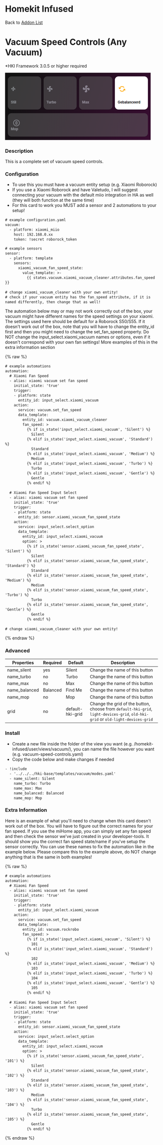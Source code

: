 # Homekit Infused

Back to [Addon List](../addon_list.md)

# Vacuum Speed Controls (Any Vacuum)
*HKI Framework 3.0.5 or higher required

![Homekit Infused](../images/vacuum-mode-presets.png)

### Description
This is a complete set of vacuum speed controls.

### Configuration
- To use this you must have a vacuum entity setup (e.g. Xiaomi Roborock)
- If you use a Xiaomi Roborock and have Valetudo, I will suggest connecting your vacuum with the default miio integration in HA as well (they will both function at the same time)
- For this card to work you MUST add a sensor and 2 automations to your setup!
```
# example configuration.yaml
vacuum:
  - platform: xiaomi_miio
    host: 192.168.0.xx
    token: !secret roborock_token
```
```
# example sensors
sensor:
  - platform: template 
    sensors:
      xiaomi_vacuum_fan_speed_state:
        value_template: >-
          {{ states.vacuum.xiaomi_vacuum_cleaner.attributes.fan_speed }}
          
# change xiaomi_vacuum_cleaner with your own entity!
# check if your vacuum entity has the fan_speed attribute, if it is named differently, then change that as well!
```
The automation below may or may not work correctly out of the box, your vacuum might have different names for the speed settings on your xiaomi. The settings used here should be default for a Roborock S50/S55.
If it doesn't work out of the box, note that you will have to change the entity_id first and then you might need to change the set_fan_speed property. Do NOT change the input_select.xiaomi_vacuum names or options, even if it doesn't correspond with your own fan settings!
More examples of this in the extra information section

{% raw %}
```
# example automations
automation:
  # Xiaomi Fan Speed
  - alias: xiaomi vacuum set fan speed
    initial_state: 'true'
    trigger:
    - platform: state
      entity_id: input_select.xiaomi_vacuum
    action:
      service: vacuum.set_fan_speed
      data_template:
        entity_id: vacuum.xiaomi_vacuum_cleaner
        fan_speed: >
          {% if is_state('input_select.xiaomi_vacuum', 'Silent') %}
            Silent
          {% elif is_state('input_select.xiaomi_vacuum', 'Standard') %}
            Standard
          {% elif is_state('input_select.xiaomi_vacuum', 'Medium') %}
            Medium
          {% elif is_state('input_select.xiaomi_vacuum', 'Turbo') %}
            Turbo
          {% elif is_state('input_select.xiaomi_vacuum', 'Gentle') %}
            Gentle
          {% endif %}
  
  # Xiaomi Fan Speed Input Select
  - alias: xiaomi vacuum set fan speed
    initial_state: 'true'
    trigger:
    - platform: state
      entity_id: sensor.xiaomi_vacuum_fan_speed_state
    action:
      service: input_select.select_option
      data_template:
        entity_id: input_select.xiaomi_vacuum
        option: >
          {% if is_state('sensor.xiaomi_vacuum_fan_speed_state', 'Silent') %}
            Silent
          {% elif is_state('sensor.xiaomi_vacuum_fan_speed_state', 'Standard') %}
            Standard
          {% elif is_state('sensor.xiaomi_vacuum_fan_speed_state', 'Medium') %}
            Medium
          {% elif is_state('sensor.xiaomi_vacuum_fan_speed_state', 'Turbo') %}
            Turbo
          {% elif is_state('sensor.xiaomi_vacuum_fan_speed_state', 'Gentle') %}
            Gentle
          {% endif %}
        
# change xiaomi_vacuum_cleaner with your own entity!
```
{% endraw %}

### Advanced

| Properties | Required | Default | Description |
|----------------------------------|-------------|----------------------------------|----------------------------------------------------------------------------------------------------------------------------------------------------------------------|
| name_silent | yes | Silent | Change the name of this button |
| name_turbo | no | Turbo | Change the name of this button |
| name_max | no | Max | Change the name of this button |
| name_balanced | Balanced | Find Me | Change the name of this button |
| name_mop | no | Mop | Change the name of this button |
| grid | no | default-hki-grid | Change the grid of the button, choose from `default-hki-grid`, `light-devices-grid`, `old-hki-grid` or `old-light-devices-grid` |

### Install
- Create a new file inside the folder of the view you want (e.g. /homekit-infused/user/views/vacuum/), you can name the file however you want (e.g. vacuum-speed-controls.yaml)
- Copy the code below and make changes if needed

```
- !include
  - '../../../hki-base/templates/vacuum/modes.yaml'
  - name_silent: Silent
    name_turbo: Turbo
    name_max: Max
    name_balanced: Balanced
    name_mop: Mop
```

### Extra Information
Here is an example of what you'll need to change when this card doesn't work out of the box. 
You will have to figure out the correct names for your fan speed.
If you use the miHome app, you can simply set any fan speed and then check the sensor we've just created in your developer-tools. It should show you the correct fan speed state/name if you've setup the sensor correctly.
You can use these names to fix the automation like in the example below. Please compare this to the example above, do NOT change anything that is the same in both examples!

{% raw %}
```
# example automations
automation:
  # Xiaomi Fan Speed
  - alias: xiaomi vacuum set fan speed
    initial_state: 'true'
    trigger:
    - platform: state
      entity_id: input_select.xiaomi_vacuum
    action:
      service: vacuum.set_fan_speed
      data_template:
        entity_id: vacuum.rockrobo
        fan_speed: >
          {% if is_state('input_select.xiaomi_vacuum', 'Silent') %}
            101
          {% elif is_state('input_select.xiaomi_vacuum', 'Standard') %}
            102
          {% elif is_state('input_select.xiaomi_vacuum', 'Medium') %}
            103
          {% elif is_state('input_select.xiaomi_vacuum', 'Turbo') %}
            104
          {% elif is_state('input_select.xiaomi_vacuum', 'Gentle') %}
            105
          {% endif %}
  
  # Xiaomi Fan Speed Input Select
  - alias: xiaomi vacuum set fan speed
    initial_state: 'true'
    trigger:
    - platform: state
      entity_id: sensor.xiaomi_vacuum_fan_speed_state
    action:
      service: input_select.select_option
      data_template:
        entity_id: input_select.xiaomi_vacuum
        option: >
          {% if is_state('sensor.xiaomi_vacuum_fan_speed_state', '101') %}
            Silent
          {% elif is_state('sensor.xiaomi_vacuum_fan_speed_state', '102') %}
            Standard
          {% elif is_state('sensor.xiaomi_vacuum_fan_speed_state', '103') %}
            Medium
          {% elif is_state('sensor.xiaomi_vacuum_fan_speed_state', '104') %}
            Turbo
          {% elif is_state('sensor.xiaomi_vacuum_fan_speed_state', '105') %}
            Gentle
          {% endif %}
```
{% endraw %}
